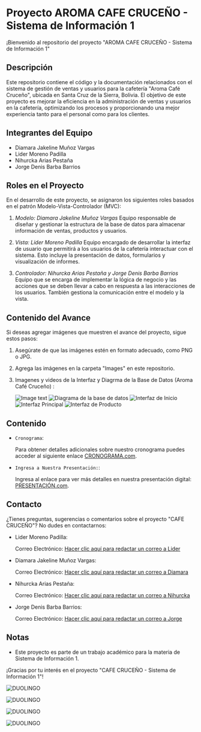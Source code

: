 # Proyecto AROMA CAFE CRUCEÑO - Sistema de Información 1

¡Bienvenido al repositorio del proyecto "AROMA CAFE CRUCEÑO - Sistema de Información 1" 

## Descripción
Este repositorio contiene el código y la documentación relacionados con el sistema de gestión de ventas y usuarios para la cafetería "Aroma Café Cruceño", ubicada en Santa Cruz de la Sierra, Bolivia. El objetivo de este proyecto es mejorar la eficiencia en la administración de ventas y usuarios en la cafetería, optimizando los procesos y proporcionando una mejor experiencia tanto para el personal como para los clientes.

## Integrantes del Equipo
- Diamara Jakeline Muñoz Vargas
- Lider Moreno Padilla
- Nihurcka Arias Pestaña
- Jorge Denis Barba Barrios

## Roles en el Proyecto
En el desarrollo de este proyecto, se asignaron los siguientes roles basados en el patrón Modelo-Vista-Controlador (MVC):

1. *Modelo: Diamara Jakeline Muñoz Vargas*  Equipo responsable de diseñar y gestionar la estructura de la base de datos para almacenar información de ventas, productos y usuarios.

2. *Vista: Lider Moreno Padilla* Equipo encargado de desarrollar la interfaz de usuario que permitirá a los usuarios de la cafetería interactuar con el sistema. Esto incluye la presentación de datos, formularios y visualización de informes.

3. *Controlador: Nihurcka Arias Pestaña y Jorge Denis Barba Barrios* Equipo que se encarga de implementar la lógica de negocio y las acciones que se deben llevar a cabo en respuesta a las interacciones de los usuarios. También gestiona la comunicación entre el modelo y la vista.

## Contenido del Avance
Si deseas agregar imágenes que muestren el avance del proyecto, sigue estos pasos:

1. Asegúrate de que las imágenes estén en formato adecuado, como PNG o JPG.

2. Agrega las imágenes en la carpeta "Images" en este repositorio.

3. Imagenes y videos de la Interfaz y Diagrma de la Base de Datos (Aroma Café Cruceño) :


   ![Image text](img/GIF.gif)
   ![Diagrama de la base de datos](img/DiagramaBD.jpeg)
   ![Interfaz de Inicio](img/InterfazLogin.jpeg)
   ![Interfaz Principal](img/InterfazInicio.jpeg)
    ![Interfaz de Producto](img/InterfazProducto.jpeg)

## Contenido

- `Cronograma`: <p>Para obtener detalles adicionales sobre nuestro cronograma puedes acceder al siguiente enlace <a href="https://www.notion.so/CRONOGRAMA-DE-ACTIVIDADES-27fad24f54e0443383566b42b20e713a?pvs=4">CRONOGRAMA.com</a>.</p>

- `Ingresa a Nuestra Presentación:`: <p>Ingresa al enlace para ver más detalles en nuestra presentación digital: <a href="https://www.canva.com/design/DAFreVsSkZc/nfjUfh-m8gsdt5X0wrAOAA/view?utm_content=DAFreVsSkZc&utm_campaign=designshare&utm_medium=link&utm_source=viewer">PRESENTACIÓN.com</a>.</p>





## Contacto
¿Tienes preguntas, sugerencias o comentarios sobre el proyecto "CAFE CRUCEÑO"? No dudes en contactarnos:
- Lider Moreno Padilla:  <p> Correo Electrónico: <a href="mailto:sc.lider.moreno.p@upds.net.bo">Hacer clic aquí para redactar un correo a Lider</a>

- Diamara Jakeline Muñoz Vargas:  <p> Correo Electrónico: <a href="mailto:sc.diamara.munoz.v@upds.net.bo">Hacer clic aquí para redactar un correo a Diamara</a>

- Nihurcka Arias Pestaña:<p> Correo Electrónico: <a href="mailto:sc.nihurcka.arias.p@upds.net.bo">Hacer clic aquí para redactar un correo a Nihurcka</a>

- Jorge Denis Barba Barrios:<p>Correo Electrónico: <a href="mailto:sc.jorge.barba.b@upds.net.bo">Hacer clic aquí para redactar un correo a Jorge</a>

## Notas
- Este proyecto es parte de un trabajo académico para la materia de Sistema de Información 1.


¡Gracias por tu interés en el proyecto "CAFE CRUCEÑO - Sistema de Información 1"!

![DUOLINGO](img/jorge.jpeg)

![DUOLINGO](img/lider.jpeg)

![DUOLINGO](img/diamara.jpg)

![DUOLINGO](img/nihurcka.jpeg) 

